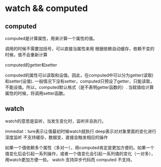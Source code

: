 # watch && computed

## computed

computed是计算属性，用来计算一个属性的值。

调用的时候不需要加括号，可以直接当属性来用
根据依赖自动缓存，依赖不变的时候，值不会重新计算

computed的getter和setter

computed的属性可以读取和设值。因此，在computed中可以分为getter(读取)和setter(设值).
一般情况下没有setter，computed只预设了getter，只能读取，不能设值。所以，computed默认格式（是不表明getter函数的）.
当赋值给计算属性的时候，将调用setter函数。

## watch

watch的意思是监听，当发生变化时，监听并且执行。

immediat：ture表示让值最初时候watch就执行
deep表示对对象里面的变化进行深度监听
不支持缓存，数据变，直接会触发相应的操作

如果一个值依赖多个属性（多对一），用computed肯定是更加方便的。如果一个值变化后会引起一系列操作，或者一个值变化会引起一系列值的变化（一对多），用watch更加方便一些。
watch 支持异步代码而 computed 不支持。
